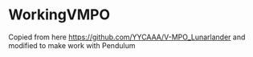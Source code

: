 # WorkingVMPO
 
 Copied from here https://github.com/YYCAAA/V-MPO_Lunarlander and modified to make work with Pendulum
